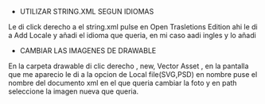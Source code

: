 - UTILIZAR STRING.XML SEGUN IDIOMAS


Le di click derecho a el string.xml pulse en Open Trasletions Edition ahi le di a Add Locale y añadi el idioma que queria, en mi caso aadi ingles y lo añadi


- CAMBIAR LAS IMAGENES DE DRAWABLE


En la carpeta drawable di clic derecho  , new, Vector Asset , en la pantalla que me aparecio le di a la opcion de Local file(SVG,PSD) en nombre puse el nombre del documento xml en el que queria cambiar la foto y en path seleccione la imagen nueva que queria.
